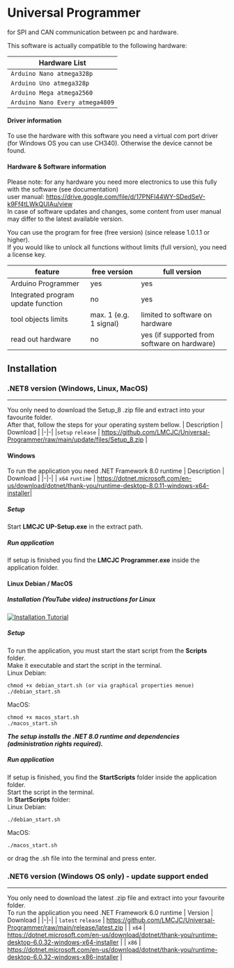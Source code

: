 # Universal Programmer

for SPI and CAN communication between pc and hardware.

This software is actually compatible to the following hardware:

| Hardware List |
|-|
| `Arduino Nano atmega328p` |
| `Arduino Uno atmega328p` |
| `Arduino Mega atmega2560` |
| `Arduino Nano Every atmega4809` |

#### Driver information
To use the hardware with this software you need a virtual com port driver (for Windows OS you can use CH340). Otherwise the device cannot be found.

#### Hardware & Software information
Please note: for any hardware you need more electronics to use this fully with the software (see documentation)<br>
user manual: https://drive.google.com/file/d/17PNFl44WY-SDedSeV-k9Ff4tLWkQUlAu/view <br>
In case of software updates and changes, some content from user manual may differ to the latest available version.

You can use the program for free (free version) (since release 1.0.1.1 or higher).<br>
If you would like to unlock all functions without limits (full version), you need a license key.

feature | free version | full version |
|-|-|-|
Arduino Programmer | yes | yes |
Integrated program update function | no | yes |
tool objects limits | max. 1 (e.g. 1 signal) | limited to software on hardware |
read out hardware | no | yes (if supported from software on hardware) |

## Installation
### .NET8 version (Windows, Linux, MacOS)
---
You only need to download the Setup_8 .zip file and extract into your favourite folder.<br>
After that, follow the steps for your operating system bellow.
| Description | Download |
|-|-|
|`setup` `release` | https://github.com/LMCJC/Universal-Programmer/raw/main/update/files/Setup_8.zip |

#### Windows
To run the application you need .NET Framework 8.0 runtime
| Description | Download |
|-|-|
| `x64` `runtime` | https://dotnet.microsoft.com/en-us/download/dotnet/thank-you/runtime-desktop-8.0.11-windows-x64-installer|

##### Setup
Start **LMCJC UP-Setup.exe** in the extract path.
##### Run application
If setup is finished you find the **LMCJC Programmer.exe** inside the application folder.

#### Linux Debian / MacOS
##### Installation (YouTube video) instructions for Linux
[![Installation Tutorial](https://img.youtube.com/vi/QSoDDwdtRv8/0.jpg)](https://www.youtube.com/watch?v=QSoDDwdtRv8)<br>
##### Setup
To run the application, you must start the start script from the **Scripts** folder.<br>
Make it executable and start the script in the terminal.<br>
Linux Debian:
```
chmod +x debian_start.sh (or via graphical properties menue)
./debian_start.sh
```
MacOS:
```
chmod +x macos_start.sh
./macos_start.sh
```
***The setup installs the .NET 8.0 runtime and dependencies (administration rights required).***<br>
##### Run application
If setup is finished, you find the **StartScripts** folder inside the application folder.<br>
Start the script in the terminal.<br>
In **StartScripts** folder:<br>
Linux Debian:
```
./debian_start.sh
```
MacOS:
```
./macos_start.sh
```
or drag the .sh file into the terminal and press enter.
<br>

### .NET6 version (Windows OS only) - update support ended
---
You only need to download the latest .zip file and extract into your favourite folder.<br>
To run the application you need .NET Framework 6.0 runtime
| Version | Download |
|-|-|
| `latest` `release` | https://github.com/LMCJC/Universal-Programmer/raw/main/release/latest.zip |
| `x64` | https://dotnet.microsoft.com/en-us/download/dotnet/thank-you/runtime-desktop-6.0.32-windows-x64-installer |
| `x86` | https://dotnet.microsoft.com/en-us/download/dotnet/thank-you/runtime-desktop-6.0.32-windows-x86-installer |